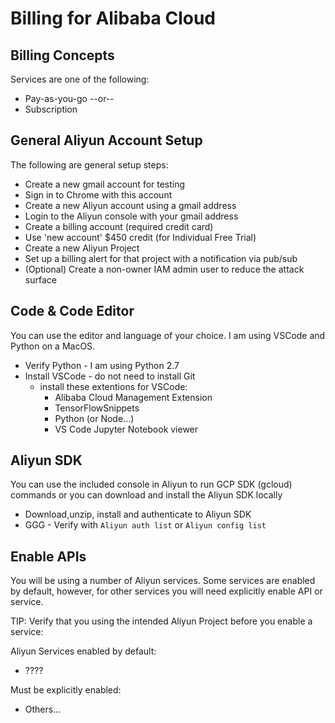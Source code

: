 # Billing for Alibaba Cloud

## Billing Concepts

Services are one of the following:
- Pay-as-you-go --or--
- Subscription

## General Aliyun Account Setup

The following are general setup steps:
- Create a new gmail account for testing
- Sign in to Chrome with this account
- Create a new Aliyun account using a gmail address
- Login to the Aliyun console with your gmail address
- Create a billing account (required credit card)
- Use 'new account' $450 credit (for Individual Free Trial)
- Create a new Aliyun Project
- Set up a billing alert for that project with a notification via pub/sub
- (Optional) Create a non-owner IAM admin user to reduce the attack surface

## Code & Code Editor

You can use the editor and language of your choice.  I am using VSCode and Python on a MacOS.
- Verify Python - I am using Python 2.7
- Install VSCode - do not need to install Git
    - install these extentions for VSCode: 
        - Alibaba Cloud Management Extension
        - TensorFlowSnippets
        - Python (or Node...)
        - VS Code Jupyter Notebook viewer

## Aliyun SDK 
 
 You can use the included console in Aliyun to run GCP SDK (gcloud) commands or you can download and install the Aliyun SDK locally

 - Download,unzip, install and authenticate to Aliyun SDK
 - GGG - Verify with `Aliyun auth list` or `Aliyun config list`

 ## Enable APIs

 You will be using a number of Aliyun services.  Some services are enabled by default, however, for other services you will need explicitly enable API or service.  

TIP: Verify that you using the intended Aliyun Project before you enable a service:

Aliyun Services enabled by default:
 - ????  

 Must be explicitly enabled:
 - Others...
 